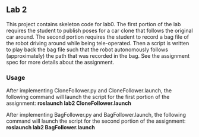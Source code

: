 ## Lab 2
This project contains skeleton code for lab0. The first portion of the lab requires the student to publish poses for a car clone that follows the original car around. The second portion requires the student to record a bag file of the robot driving around while being tele-operated. Then a script is written to play back the bag file such that the robot autonomously follows (approximately) the path that was recorded in the bag. See the assignment spec for more details about the assignment.

<!--
### Installation
The following packages are required:
1. ackermann_msgs: **sudo apt-get install ros-melodic-ackermann_msgs**
 
2. numpy: **sudo apt-get install python-numpy**

Once these packages have been installed, clone this package, place it in a catkin workspace, and compile using catkin_make (or whichever build mechanism you prefer).-->
  
### Usage

After implementing CloneFollower.py and CloneFollower.launch, the following command will launch the script for the first portion of the assignment: **roslaunch lab2 CloneFollower.launch**

After implementing BagFollower.py and BagFollower.launch, the following command will launch the script for the second portion of the assignment: **roslaunch lab2 BagFollower.launch**
